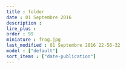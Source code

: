 ```yaml
---
title : folder
date : 01 Septembre 2016
description : 
lire_plus : 
order : 99
miniature : frog.jpg
last_modified : 01 Septembre 2016 22-56-32
model : ["default"]
sort_items : ["date-publication"]
---
```

